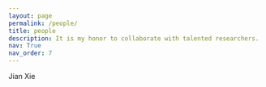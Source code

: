 ```yaml
---
layout: page
permalink: /people/
title: people
description: It is my honor to collaborate with talented researchers.
nav: True
nav_order: 7
---
```

Jian Xie
